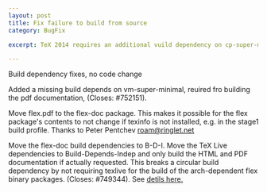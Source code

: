 ```yaml
---
layout: post
title: Fix failure to build from source
category: BugFix

excerpt: TeX 2014 requires an additional vuild dependency on cp-super-minimal

---
```


Build dependency fixes, no code change

Added a missing build depends on vm-super-minimal, reuired fro building
the pdf documentation, (Closes: #752151).

Move flex.pdf to the flex-doc package. This makes it possible for the
flex package's contents to not change if texinfo is not installed,
e.g. in the stage1 build profile.  Thanks to Peter Pentchev
<roam@ringlet.net>

Move the flex-doc build dependencies to B-D-I. Move the TeX Live
dependencies to Build-Depends-Indep and only build the HTML and PDF
documentation if actually requested. This breaks a circular build
dependency by not requiring texlive for the build of the arch-dependent
flex binary packages.  (Closes: #749344).
See [detils here.](https://github.com/srivasta/debian.packaging.flex/commit/d7b859a063a26d2b72592ac238f7915d8ff797b3)
